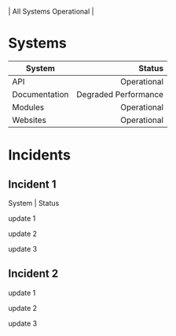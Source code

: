 <link href="assets/css/custom-styles.css" rel="stylesheet">

| All Systems Operational |

# Systems

| System	| Status	|
| ------------- | ------------:	|
| API		| Operational	|
| Documentation	| Degraded Performance	|
| Modules	| Operational	|
| Websites	| Operational	|

# Incidents

## Incident 1
System | Status

update 1

update 2

update 3

## Incident 2

update 1

update 2

update 3
